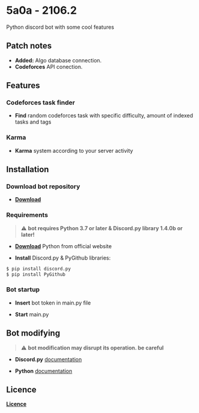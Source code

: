 # 5a0a - 2106.2
Python discord bot with some cool features

## Patch notes

- **Added:** Algo database connection.
- **Codeforces** API conection.

## Features

### Codeforces task finder

- **Find** random codeforces task with specific difficulty, amount of indexed tasks and tags 

### Karma

- **Karma** system according to your server activity

## Installation

### Download bot repository

- **[Download](https://github.com/unknowableshade/wndrx-bot/archive/master.zip)**

### Requirements

> :warning: **bot requires Python 3.7 or later & Discord.py library 1.4.0b or later!**

- **[Download](https://www.python.org/downloads/)** Python from official website

- **Install** Discord.py & PyGithub libraries:

```bash
$ pip install discord.py
$ pip install PyGithub
```
### Bot startup

- **Insert** bot token in main.py file

- **Start** main.py

## Bot modifying

> :warning: **bot modification may disrupt its operation. be careful**

- **Discord.py** [documentation](https://discordpy.readthedocs.io/en/latest/)

- **Python** [documentation](https://docs.python.org/3/)

## Licence 

**[Licence](https://choosealicense.com/licenses/apache-2.0/)**
